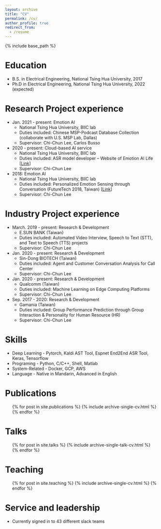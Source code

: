 ```yaml
---
layout: archive
title: "CV"
permalink: /cv/
author_profile: true
redirect_from:
  - /resume
---
```


{% include base_path %}

Education
======
* B.S. in Electrical Engineering, National Tsing Hua University, 2017
* Ph.D in Electrical Engineering, National Tsing Hua University, 2022 (expected)

Research Project experience
======
* Jan. 2021 - present: Emotion AI 
  * National Tsing Hua University, BIIC lab
  * Duties included: Chinese MSP-Podcast Database Collection (collaborate with U.S. MSP Lab, Dallas)
  * Supervisor: Chi-Chun Lee, Carlos Busso
* 2020 - present: Cloud-based AI service
  * National Tsing Hua University, BIIC lab
  * Duties included: ASR model developer – Website of Emotion AI Life [[Link](https://eal.tw/)]
  * Supervisor: Chi-Chun Lee
* 2018: Emotion AI
  * National Tsing Hua University, BIIC lab
  * Duties included: Personalized Emotion Sensing through Conversation (FutureTech 2018, Taiwan) [[Link](https://www.futuretech.org.tw/futuretech/index.php?action=brands_detail&br_uid=107&web_lang=en-us)]
  * Supervisor: Chi-Chun Lee

Industry Project experience
======
* March. 2019 - present: Research & Development
  * E.SUN BANK (Taiwan)
  * Duties included: Automated Video Interview, Speech to Text (STT), and Text to Speech (TTS) projects
  * Supervisor: Chi-Chun Lee
* Jan. 2020 - present: Research & Development
  * Sin-Dong BIOTECH (Taiwan)
  * Duties included: Agent and Customer Conversation Analysis for Call Center
  * Supervisor: Chi-Chun Lee
* Jan. 2020 - present: Research & Development
  * Qualcomm (Taiwan)
  * Duties included: Machine Learning on Edge Computing Platforms
  * Supervisor: Chi-Chun Lee
* Sep. 2017 - 2020: Research & Development
  * Gamania (Taiwan)
  * Duties included: Group Performance Prediction through Group Interaction & Personality for Human Resource (HR)
  * Supervisor: Chi-Chun Lee
  
Skills
======
* Deep Learning - Pytorch, Kaldi AST Tool, Espnet End2End ASR Tool, Keras, Tensorflow
* Programing - Python, C/C++, Shell, Matlab
* System-Related - Docker, GCP, AWS
* Language - Native in Mandarin, Advanced in English

Publications
======
  <ul>{% for post in site.publications %}
    {% include archive-single-cv.html %}
  {% endfor %}</ul>
  
Talks
======
  <ul>{% for post in site.talks %}
    {% include archive-single-talk-cv.html %}
  {% endfor %}</ul>
  
Teaching
======
  <ul>{% for post in site.teaching %}
    {% include archive-single-cv.html %}
  {% endfor %}</ul>
  
Service and leadership
======
* Currently signed in to 43 different slack teams

